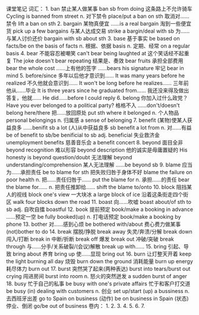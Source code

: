 课堂笔记
词汇：
    1.  ban
        禁止某人做某事      ban sb from doing
        这条路上不允许骑车  Cycling is banned from street
        n. 对下禁令         place/put a ban on sth
        取消对......禁令    lift a ban on sth
    2.  bargain
        某物真便宜              ......is a real bargain
        淘到一些便宜货          pick up a few bargains
        与某人达成交易          strike a bargin/deal with sb
        为......与某人讨价还价  bargain with sb about sth
    3.  base
        基于事实        be based on facts/be on the basis of facts
        n. 根据、依据   basis
        n. 定期、经常   on a regular basis
    4.  bear
        不能容忍被嘲笑      can't bear being laughted at
        这个笑话经不起重复  The joke doesn't bear repeating
        结果是、奏效        bear fruits
        承担全部费用        bear the whole cost
        ......上有他的签字  ......bears his signature
        牢记                bear in mind
    5.  before/since
        多年以后他才意识到......        It was many years before he realized
        不久他就会意识到......          It won't be long before he realizes......
        三年前他从......毕业            It is three years since he graduated from......
        我还没来得及做出答复，他就......    He did......before I could reply
    6.  belong
        你加入过什么政党？      Have you ever belonged to a political party?
        格格不入                ......don't/doesn't belong here/there
        把......放回原处        put sth where it belonged
        n. 个人物品             personal belongings
        n. 归属感               a sense of belonging
    7.  benefit
        (某物)使某人获益良多    ......benifit sb a lot
        (人)从中获益良多        sb benefit a lot from
        n. 对......有益         be of benefit to sb/be benificial to sb
        adj.                    beneficial
        失业救济金              unemployment benefits
        慈善音乐会              a benefit concert
    8.  beyond
        面目全非                beyond recognition
        难以形容                beyond description
        他的诚实是毋庸置疑的    His honesty is beyond question/doubt
        无法理解                beyond understanding/comprehension
        某人无法理解            ......be beyond sb
    9.  blame
        应当为......承担责任        be to blame for sth
        把失败归咎于身体不好        blame the failure on poor health
        n. 把......责任归咎于...... put the blame for
        n. 承担......的责任         bear the blame for......
        n. 把责任推卸给......       shift the blame to/onto
    10. block
        阻挡某人的视线          block one's view
        一大块冰                a large block of ice
        沿着这条街走四个街区    walk four blocks down the road
    11. boast
        向......吹嘘        boast about/of sth to sb
        adj. 自吹自擂       boastful
    12. book
        提前预定            book/make a booking in advance
        ......预定一空      be fully booked(up)
        n. 打电话预定       book/make a booking by phone
    13. bother
        对......感到心烦    be bothered with/about
        费心费力做某事      (not)bother to do
    14. break
        摆脱/挣脱                       break away
        失灵/奔溃/分解                  break down
        闯入/打断                       break in
        中断/折断                       break off
        爆发                            break out
        冲破/突破                       break through
        与......分手/关系破裂/(会议)解散    break up with......
    15. bring
        引起、导致      bring about
        养育            bring up
        使......显现    bring out
    16. burn
        让灯整天开着    keep the light burning all day
        烧毁            burn down the ground
        消耗能量        burn up energy
        耗尽体力        burn out
    17. burst
        突然哭了起来(两种表达)  burst into tears/burst out crying
        闯进房间                burst into room
        n. 怒火的突然迸发       a sudden burst of anger
    18. busy
        忙于自己的私事      be busy with one's private affairs
        忙于和客户打交道    be busy (in) dealing with customers
        n. 创业             set up/start (up) a bussiness
        n. 去西班牙出差     go to Spain on business (动作)
                            be on business in Spain (状态)
        停业、倒闭          go/be out of business
卷内：
    1.
    2.
    3.
    4.
    5.
    6.
    7.